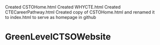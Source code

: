Created CSTOHome.html
Created WHYCTE.html
Created CTECareerPathway.html
Created copy of CSTOHome.html and renamed it to index.html to serve as homepage in github
# GreenLevelCTSOWebsite
